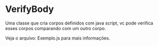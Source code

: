 # VerifyBody
Uma classe que cria corpos definidos com java script, vc pode verifica esses corpos comparando com um outro corpo.

Veja o arquivo: Exemplo.js para mais informações.

